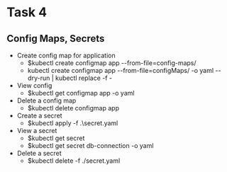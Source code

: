 # Task 4

## Config Maps, Secrets

* Create config map for application
    * $kubectl create configmap app --from-file=config-maps/
    * kubectl create configmap app --from-file=configMaps/ -o yaml --dry-run | kubectl replace -f -
* View config 
  * $kubectl get configmap app -o yaml
* Delete a config map
  * $kubectl delete configmap app
* Create a secret
  * $kubectl apply -f .\secret.yaml
* View a secret
  * $kubectl get secret
  * $kubectl get secret db-connection -o yaml
* Delete a secret
  * $kubectl delete -f ./secret.yaml